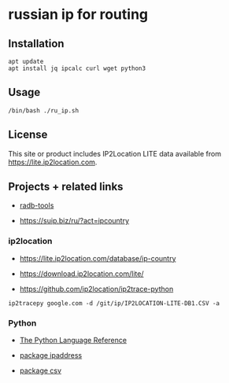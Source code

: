# russian ip for routing

## Installation

```
apt update
apt install jq ipcalc curl wget python3
```

## Usage

```
/bin/bash ./ru_ip.sh
```

## License

This site or product includes IP2Location LITE data available from <a href="https://lite.ip2location.com">https://lite.ip2location.com</a>.

## Projects + related links

- [radb-tools](https://github.com/furriest/radb-tools)

- https://suip.biz/ru/?act=ipcountry

### ip2location

- https://lite.ip2location.com/database/ip-country

- https://download.ip2location.com/lite/

- https://github.com/ip2location/ip2trace-python

```
ip2tracepy google.com -d /git/ip/IP2LOCATION-LITE-DB1.CSV -a
```

### Python

- [The Python Language Reference](https://docs.python.org/3/reference/index.html)

- [package ipaddress](https://docs.python.org/3/library/ipaddress.html)

- [package csv](https://docs.python.org/3/library/csv.html)
